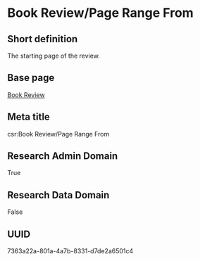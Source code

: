 # Book Review/Page Range From
## Short definition
The starting page of the review.
## Base page
[Book Review](https://github.com/EuroCRIS/CASRAI-Dictionairies/blob/main/Objects/Book%20Review.md)
## Meta title
csr:Book Review/Page Range From
## Research Admin Domain
True
## Research Data Domain
False
## UUID
7363a22a-801a-4a7b-8331-d7de2a6501c4
